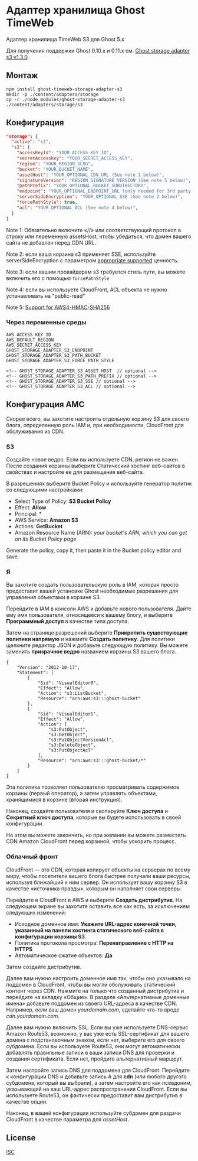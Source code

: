 # Адаптер хранилища Ghost TimeWeb

Адаптер хранилища TimeWeb S3 для Ghost 5.x

Для получения поддержки Ghost 0.10.x и 0.11.x см.
[Ghost storage adapter s3 v1.3.0](https://github.com/vo0doo/ghost-timeweb-storage-adapter-s3/releases/tag/v1.3.0).

## Монтаж

```shell
npm install ghost-timeweb-storage-adapter-s3
mkdir -p ./content/adapters/storage
cp -r ./node_modules/ghost-storage-adapter-s3 ./content/adapters/storage/s3
```

## Конфигурация

```json
"storage": {
  "active": "s3",
  "s3": {
    "accessKeyId": "YOUR_ACCESS_KEY_ID",
    "secretAccessKey": "YOUR_SECRET_ACCESS_KEY",
    "region": "YOUR_REGION_SLUG",
    "bucket": "YOUR_BUCKET_NAME",
    "assetHost": "YOUR_OPTIONAL_CDN_URL (See note 1 below)",
    "signatureVersion": "REGION_SIGNATURE_VERSION (See note 5 below)",
    "pathPrefix": "YOUR_OPTIONAL_BUCKET_SUBDIRECTORY",
    "endpoint": "YOUR_OPTIONAL_ENDPOINT_URL (only needed for 3rd party S3 providers)",
    "serverSideEncryption": "YOUR_OPTIONAL_SSE (See note 2 below)",
    "forcePathStyle": true,
    "acl": "YOUR_OPTIONAL_ACL (See note 4 below)",
  }
}
```
Note 1: Обязательно включите «//» или соответствующий протокол в строку или переменную assetsHost, чтобы убедиться, что домен вашего сайта не добавлен перед CDN URL.

Note 2: если ваша корзина s3 применяет SSE, используйте serverSideEncryption с параметром [appropriate supported](https://docs.aws.amazon.com/AWSJavaScriptSDK/latest/AWS/S3.html#putObject-property) ценность.

Note 3: если вашим провайдерам s3 требуется стиль пути, вы можете включить его с помощью `forcePathStyle`

Note 4: если вы используете CloudFront, ACL объекта не нужно устанавливать на "public-read"

Note 5: [Support for AWS4-HMAC-SHA256](https://github.com/vo0doo/ghost-timeweb-storage-adapter-s3/issues/43)

### Через переменные среды

```
AWS_ACCESS_KEY_ID
AWS_DEFAULT_REGION
AWS_SECRET_ACCESS_KEY
GHOST_STORAGE_ADAPTER_S3_ENDPOINT
GHOST_STORAGE_ADAPTER_S3_PATH_BUCKET
GHOST_STORAGE_ADAPTER_S3_FORCE_PATH_STYLE

<!-- GHOST_STORAGE_ADAPTER_S3_ASSET_HOST  // optional -->
<!-- GHOST_STORAGE_ADAPTER_S3_PATH_PREFIX // optional -->
<!-- GHOST_STORAGE_ADAPTER_S3_SSE // optional -->
<!-- GHOST_STORAGE_ADAPTER_S3_ACL // optional -->
```

## Конфигурация АМС
Скорее всего, вы захотите настроить отдельную корзину S3 для своего блога, определенную роль IAM и, при необходимости, CloudFront для обслуживания из CDN.

### S3
Создайте новое ведро. Если вы используете CDN, регион не важен. После создания корзины выберите Статический хостинг веб-сайтов в свойствах и настройте ее для размещения веб-сайта.

В разрешениях выберите Bucket Policy и используйте генератор политик со следующими настройками:
- Select Type of Policy: **S3 Bucket Policy**
- Effect: **Allow**
- Principal: *
- AWS Service: **Amazon S3**
- Actions: **GetBucket**
- Amazon Resource Name (ARN): *your bucket's ARN, which you can get on its Bucket Policy page*

Generate the policy, copy it, then paste it in the Bucket policy editor and save.

### Я
Вы захотите создать пользовательскую роль в IAM, которая просто предоставит вашей установке Ghost необходимые разрешения для управления объектами в корзине S3.

Перейдите в IAM в консоли AWS и добавьте нового пользователя. Дайте ему имя пользователя, относящееся к вашему блогу, и выберите **Программный доступ** в качестве типа доступа.

Затем на странице разрешений выберите **Прикрепить существующие политики напрямую** и нажмите **Создать политику**. Для политики щелкните редактор JSON и добавьте следующую политику. Вы можете заменить **призрачное ведро** названием корзины S3 вашего блога.

```
{
    "Version": "2012-10-17",
    "Statement": [
        {
            "Sid": "VisualEditor0",
            "Effect": "Allow",
            "Action": "s3:ListBucket",
            "Resource": "arn:aws:s3:::ghost-bucket"
        },
        {
            "Sid": "VisualEditor1",
            "Effect": "Allow",
            "Action": [
                "s3:PutObject",
                "s3:GetObject",
                "s3:PutObjectVersionAcl",
                "s3:DeleteObject",
                "s3:PutObjectAcl"
            ],
            "Resource": "arn:aws:s3:::ghost-bucket/*"
        }
    ]
}
```

Эта политика позволяет пользователю просматривать содержимое корзины (первый оператор), а затем управлять объектами, хранящимися в корзине (вторая инструкция).

Наконец, создайте пользователя и скопируйте **Ключ доступа** и **Секретный ключ доступа**, которые вы будете использовать в своей конфигурации.

На этом вы можете закончить, но при желании вы можете разместить CDN Amazon CloudFront перед корзиной, чтобы ускорить процесс.

### Облачный фронт
CloudFront — это CDN, которая копирует объекты на серверах по всему миру, чтобы посетители вашего блога быстрее получали ваши ресурсы, используя ближайший к ним сервер. Он использует вашу корзину S3 в качестве «источника правды», которым он наполняет свои серверы.

Перейдите в CloudFront в AWS и выберите **Создать дистрибутив**. На следующем экране вы захотите оставить все как есть, за исключением следующих изменений:
- Исходное доменное имя: **Укажите URL-адрес конечной точки, указанный на панели хостинга статического веб-сайта в конфигурации корзины S3**.
- Политика протокола просмотра: **Перенаправление с HTTP на HTTPS**
- Автоматическое сжатие объектов: **Да**

Затем создайте дистрибутив.

Далее вам нужно настроить доменное имя так, чтобы оно указывало на поддомен в CloudFront, чтобы вы могли обслуживать статический контент через CDN. Нажмите на только что созданный дистрибутив и перейдите на вкладку «Общие». В разделе «Альтернативные доменные имена» добавьте поддомен из своего URL-адреса в качестве CDN. Например, если ваш домен *yourdomain.com*, сделайте что-то вроде *cdn.yourdomain.com*.

Далее вам нужно включить SSL. Если вы уже используете DNS-сервис Amazon Route53, возможно, у вас уже есть SSL-сертификат для вашего домена с подстановочным знаком, если нет, выберите его для своего субдомена. Если вы используете Route53, они могут автоматически добавлять правильные записи в ваши записи DNS для проверки и создания сертификата. Если нет, пройдите альтернативный маршрут.

Затем настройте запись DNS для поддомена для CloudFront. Перейдите к конфигурации DNS и добавьте запись A для **cdn** (или любого другого субдомена, который вы выбрали), а затем настройте его как псевдоним, указывающий на ваш URL-адрес распространения CloudFront. Если вы используете Route53, он фактически предоставит вам дистрибутив в качестве опции.

Наконец, в вашей конфигурации используйте субдомен для раздачи CloudFront в качестве параметра для *assetHost*.

## License

[ISC](./LICENSE.md)
